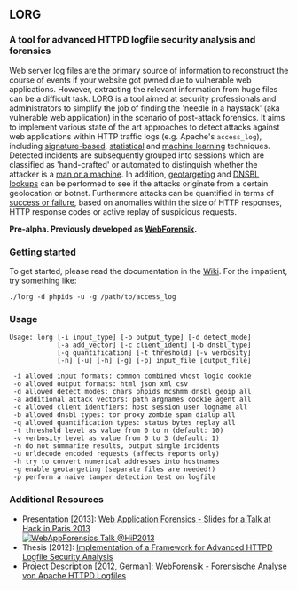 ## LORG
### A tool for advanced HTTPD logfile security analysis and forensics

Web server log files are the primary source of information to reconstruct the course of events if your website got pwned due to vulnerable web applications. However, extracting the relevant information from huge files can be a difficult task. LORG is a tool aimed at security professionals and administrators to simplify the job of finding the 'needle in a haystack' (aka vulnerable web application) in the scenario of post-attack forensics. It aims to implement various state of the art approaches to detect attacks against web applications within HTTP traffic logs (e.g. Apache's `access_log`), including [signature-based](https://github.com/jensvoid/lorg/wiki#phpids), [statistical](https://github.com/jensvoid/lorg/wiki#chars) and [machine learning](https://github.com/jensvoid/lorg/wiki#mcshmm) techniques. Detected incidents are subsequently grouped into sessions which are classified as 'hand-crafted' or automated to distinguish whether the attacker is a [man or a machine](https://github.com/jensvoid/lorg/wiki#summerization). In addition, [geotargeting](https://github.com/jensvoid/lorg/wiki#geotargeting) and [DNSBL lookups](https://github.com/jensvoid/lorg/wiki#dnsbl-lookups) can be performed to see if the attacks originate from a certain geolocation or botnet. Furthermore attacks can be quantified in terms of [success or failure](https://github.com/jensvoid/lorg/wiki#attack-quantification), based on anomalies within the size of HTTP responses, HTTP response codes or active replay of suspicious requests.

**Pre-alpha. Previously developed as [WebForensik](http://sourceforge.net/projects/webforensik/).**

### Getting started

To get started, please read the documentation in the [Wiki](https://github.com/jensvoid/lorg/wiki/). For the impatient, try something like:
```
./lorg -d phpids -u -g /path/to/access_log
```

### Usage
```
Usage: lorg [-i input_type] [-o output_type] [-d detect_mode]
            [-a add_vector] [-c client_ident] [-b dnsbl_type]
            [-q quantification] [-t threshold] [-v verbosity]
            [-n] [-u] [-h] [-g] [-p] input_file [output_file]

 -i allowed input formats: common combined vhost logio cookie
 -o allowed output formats: html json xml csv
 -d allowed detect modes: chars phpids mcshmm dnsbl geoip all
 -a additional attack vectors: path argnames cookie agent all
 -c allowed client identfiers: host session user logname all
 -b allowed dnsbl types: tor proxy zombie spam dialup all
 -q allowed quantification types: status bytes replay all
 -t threshold level as value from 0 to n (default: 10)
 -v verbosity level as value from 0 to 3 (default: 1)
 -n do not summarize results, output single incidents
 -u urldecode encoded requests (affects reports only)
 -h try to convert numerical addresses into hostnames
 -g enable geotargeting (separate files are needed!)
 -p perform a naive tamper detection test on logfile

```

### Additional Resources

* Presentation [2013]: [Web Application Forensics - Slides for a Talk at Hack in Paris 2013](https://github.com/jensvoid/lorg/tree/master/papers/2013-hip-conference-slides.pdf)  
  [![WebAppForensics Talk @HiP2013](https://github.com/jensvoid/lorg/blob/gh-pages/images/hip2013-video.jpg?raw=true)](https://www.youtube.com/watch?v=6N7WjZJ1ytY)
* Thesis [2012]: [Implementation of a Framework for Advanced HTTPD Logfile Security Analysis](https://github.com/jensvoid/lorg/tree/master/papers/2012-web-application-forensics.pdf)
* Project Description [2012, German]: [WebForensik - Forensische Analyse von Apache HTTPD Logfiles](https://github.com/jensvoid/lorg/tree/master/papers/2012-webforensik-german.pdf)

